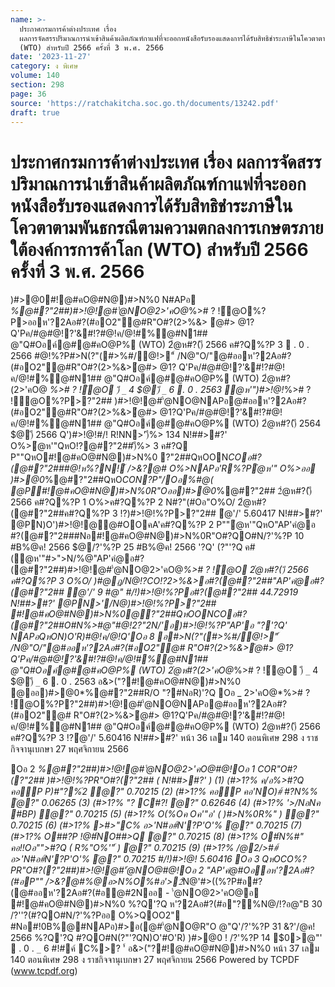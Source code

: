 ```yaml
---
name: >-
  ประกาศกรมการค้าต่างประเทศ เรื่อง
  ผลการจัดสรรปริมาณการนำเข้าสินค้าผลิตภัณฑ์กาแฟที่จะออกหนังสือรับรองแสดงการได้รับสิทธิชำระภาษีในโควตาตามพันธกรณีตามความตกลงการเกษตรภายใต้องค์การการค้าโลก
  (WTO) สำหรับปี 2566 ครั้งที่ 3 พ.ศ. 2566
date: '2023-11-27'
category: ง พิเศษ
volume: 140
section: 298
page: 36
source: 'https://ratchakitcha.soc.go.th/documents/13242.pdf'
draft: true
---
```


# ประกาศกรมการค้าต่างประเทศ เรื่อง ผลการจัดสรรปริมาณการนำเข้าสินค้าผลิตภัณฑ์กาแฟที่จะออกหนังสือรับรองแสดงการได้รับสิทธิชำระภาษีในโควตาตามพันธกรณีตามความตกลงการเกษตรภายใต้องค์การการค้าโลก (WTO) สำหรับปี 2566 ครั้งที่ 3 พ.ศ. 2566

)#>@0#!@#คO@#N@)#>N%0 N#APอ *%@#?"2##)#>!@!@#'ํ@NO@2>'คO@*%># ? !์@O%?P>ออห'?2Aอ#?(#อO2"@#R"O#?(2>%&> ํ@#> @1?Q'Pค/#@#@!?'&#!?#@!ค/@!#%@#N1## @"Q#Oอค์@#@#คO@P% (WTO) 2ํ@ห#?()ี 2566 ค#?Q%?P 3  . 0 . 2566 #@!%?P#>N(?"(#>%#/@!>"์ /N@"O/"@#ออห'?2Aอ#?(#อO2"@#R"O#?(2>%&>ํ@#> @1? Q'Pค/#@#@!?'&#!?#@!ค/@!#%@#N1## @"Q#Oอค์@#@#คO@P% (WTO) 2ํ@ห#?(2>'คO@ *%># ? !์@O )ี `_` 4 $@)ี `_` 6  . 0 . 2563 ํ@ห'")#>!@!*%># ? !์@O%?P>?"2## )#>!@!@#'ํ@NO@NAPอ@#ออห'?2Aอ#?(#อO2"@#R"O#?(2>%&>ํ@#> @1?Q'Pค/#@#@!?'&#!?#@! ค/@!#%@#N1## @"Q#Oอค์@#@#คO@P% (WTO) 2ํ@ห#?()ี 2564 $@)ี 2566 Q')#>!@!#/! R!NN>')ี%> 134 N!##>#?' O%>ํ@ห'"QหO!?@#?"2##)ี%> 3 ค#?Q P""QหO#!@#คO@#N@)#>N%0 ?"2##QหOON*COอ#?(@#?"2###@!ห%?N!์ />&?@# O%>NAPอ'R%?Pํ@ห'" O%>ออ )#>@0*%@#?"2##QหO*CON?P"/Oอ%#@( @P#!@#คO@#N@)#>N%0R"Oออ)#>@0*%@#?"2## 2ํ@ห#?()ี 2566 ค#?Q%?P 1 O%>ค#?Q%?P 2 N#?"(#Oอ"O%O/ 2ํ@ห#?(@#?"2##ค#?Q%?P 3 !?)#>!@!%?P>?"2## ํ@'/' 5.60417 N!##>#?' @PN)O')#>!@!@@#OOคA'ค#?Q%?P 2 P""ํ@ห'"QหO"AP'คํ@อ #?(@#?"2###Nอ#!@#คO@#N@)#>N%0R"O#?QO#N/?'%?P 10 #B%@ค! 2566 $@/?'%?P 25 #B%@ค! 2566 '?Q' (?"'?Q ค#(ํ@ห'"#>">N/%@"AP'คํ@อ#?(@#?"2##)#>!@!@#'ํ@NO@2>'คO@*%># ? !์@O 2ํ@ห#?()ี 2566 ค#?Q%?P 3 O%O/ )#@ฏ/N@!?*CO!?2>%&>อ#?(@#?"2##"AP'คํ@อ#?(@#?"2## ํ@'/' 9 #@" #/!)#>!@!%?Pอ#?(@#?"2## 44.72919 N!##>#?' @PN>'/N@)#>!@!%?P>?"2## #!@#คO@#N@)#>N%0@?"2##QหOON*COอ#?(@#?"2##O#N%>#@"#@!2?"2N/'อ)#>!@!%?P"AP'อ "?'?Q' NAPอQหON)O'R)#@!ค/@!Q'Oอ 8 อ#>N(?"(#>%#/@!>"์ /N@"O/"@#ออห'?2Aอ#?(#อO2"@# R"O#?(2>%&>ํ@#> @1?Q'Pค/#@#@!?'&#!?#@!ค/@!#%@#N1## @"Q#Oอค์@#@#คO@P% (WTO) 2ํ@ห#?(2>'คO@*%># ? !์@O )ี `_` 4 $@)ี `_` 6  . 0 . 2563 อ&>("?#!@#คO@#N@)#>N%0 @ออ)#>@0*%@#?"2##R/O "?#NอR)'?Q Oอ _ 2>'คO@*%># ? !์@O%?P?"2##)#>!@!@#'ํ@NO@NAPอ@#ออห'?2Aอ#?(#อO2"@# R"O#?(2>%&>ํ@#> @1?Q'Pค/#@#@!?'&#!?#@!ค/@!#%@#N1## @"Q#Oอค์@#@#คO@P% (WTO) 2ํ@ห#?()ี 2566 ค#?Q%?P 3 !?ํ@'/' 5.60416 N!##>#?' หน้า 36 เลม 140 ตอนพิเศษ 298 ง ราชกิจจานุเบกษา 27 พฤศจิกายน 2566

Oอ 2 *%@#?"2##)#>!@!@#'ํ@NO@2>'คO@#@!Oอ 1 *COR"O#?(?"2## )#>!@!%?PR"O#?(?"2## ( N!##>#?' ) (1) (#>1?% ค/อ%>#?Q คอีP P)#"?%์2 ํ@?" 0.70215 (2) (#>1?% คอีP คอ'NO)#์ #?N%% ํ@?" 0.06265 (3) (#>1?% "? C#?! ํ@?" 0.62646 (4) (#>1?% '>/NอNค #BP) ํ@?" 0.70215 (5) (#>1?% O(%Oค Oค'"อ' ( )#>N%0R%" ) ํ@?" 0.70215 (6) (#>1?% >#>"C% อ>'N#อ#์N'?P'O'% ํ@?" 0.70215 (7) (#>1?% O##?P !@#์NO##>Q ํ@?" 0.70215 (8) (#>1?% O#์N%#" คอ!!Oอ"">#?Q ( R%"O%'"์ ) ํ@?" 0.70215 (9) (#>1?% /@2/>##์ อ>'N#อ#์N'?P'O'% ํ@?" 0.70215 #/!)#>!@! 5.60416 Oอ 3 QหO*CO%?PR"O#?(?"2##)#>!@!@#'ํ@NO@#@!Oอ 2 "AP'คํ@#Oออห'?2Aอ#?(#อP"" />&?@#%@อ>N%O%#อ'>2์*N@'#>((%?P#อ#?(@#ออห'?2Aอ#?(#อ@#2Nออ - 'ํ@NO@2>'คO@อ #!@#คO@#N@)#>N%0 %?Q'?Q ห'?2Aอ#?(#อ"?%N@/!?อ@"B 30 /?''?(#?QO#N/?'%?Pออ O%>QOO2" #Nอ#!0B%@#NAPอ)#>อ(@#'ํ@NO@R"O @"Q'/?'%?P 31 &?'/@ค! 2566 %?Q'?Q #?QO#N(?"'?QN)O'#O'R) )#>@0 ! /?'%?P 14 $0>@"'  . 0 . `_` 6 #!#ค์ C%>? '์ อ&>("?#!@#คO@#N@)#>N%0 หน้า 37 เลม 140 ตอนพิเศษ 298 ง ราชกิจจานุเบกษา 27 พฤศจิกายน 2566 Powered by TCPDF (www.tcpdf.org)
